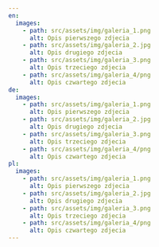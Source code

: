 ```yaml
---
en:
  images:
    - path: src/assets/img/galeria_1.png
      alt: Opis pierwszego zdjecia
    - path: src/assets/img/galeria_2.jpg
      alt: Opis drugiego zdjecia
    - path: src/assets/img/galeria_3.png
      alt: Opis trzeciego zdjecia
    - path: src/assets/img/galeria_4/png
      alt: Opis czwartego zdjecia
de:
  images:
    - path: src/assets/img/galeria_1.png
      alt: Opis pierwszego zdjecia
    - path: src/assets/img/galeria_2.jpg
      alt: Opis drugiego zdjecia
    - path: src/assets/img/galeria_3.png
      alt: Opis trzeciego zdjecia
    - path: src/assets/img/galeria_4/png
      alt: Opis czwartego zdjecia
pl:
  images:
    - path: src/assets/img/galeria_1.png
      alt: Opis pierwszego zdjecia
    - path: src/assets/img/galeria_2.jpg
      alt: Opis drugiego zdjecia
    - path: src/assets/img/galeria_3.png
      alt: Opis trzeciego zdjecia
    - path: src/assets/img/galeria_4/png
      alt: Opis czwartego zdjecia
---
```

